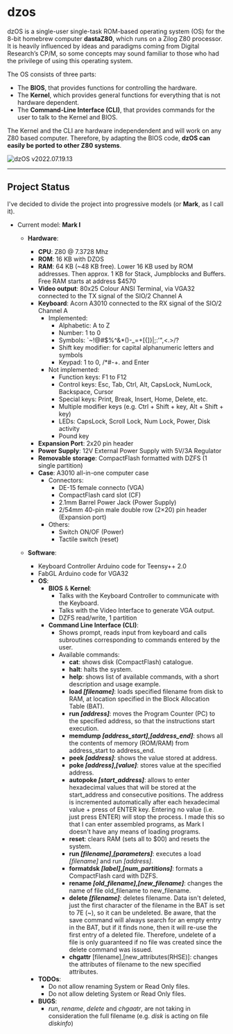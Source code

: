 # dzos

dzOS is a single-user single-task ROM-based operating system (OS) for the 8-bit homebrew computer **dastaZ80**, which runs on a Zilog Z80 processor. It is heavily influenced by ideas and paradigms coming from Digital Research’s CP/M, so some concepts may sound familiar to those who had the privilege of using this operating system.

The OS consists of three parts:

* The **BIOS**, that provides functions for controlling the hardware.
* The **Kernel**, which provides general functions for everything that is not hardware dependent.
* The **Command-Line Interface (CLI)**, that provides commands for the user to talk to the Kernel and BIOS.

The Kernel and the CLI are hardware independendent and will work on any Z80 based computer. Therefore, by adapting the BIOS code, **dzOS can easily be ported to other Z80 systems**.

![dzOS v2022.07.19.13](https://github.com/dasta400/dzOS/blob/MarkII/docs/dzOS.2022.07.19.13.png "dzOS v2022.07.19.13")

---

## Project Status

I've decided to divide the project into progressive models (or **Mark**, as I call it).

* Current model: **Mark I**
  * **Hardware**:
    * **CPU**: Z80 @ 7.3728 Mhz
    * **ROM**: 16 KB with DZOS
    * **RAM**: 64 KB (~48 KB free). Lower 16 KB used by ROM addresses. Then approx. 1 KB for Stack, Jumpblocks and Buffers. Free RAM starts at address $4570
    * **Video output**: 80x25 Colour ANSI Terminal, via VGA32 connected to the TX signal of the SIO/2 Channel A
    * **Keyboard**: Acorn A3010 connected to the RX signal of the SIO/2 Channel A
      * Implemented:
        * Alphabetic: A to Z
        * Number: 1 to 0
        * Symbols: `~!@#$%^&*()-_=+[{]}\|;:'",<.>/?
        * Shift key modifier: for capital alphanumeric letters and symbols
        * Keypad: 1 to 0, /*#-+. and Enter
      * Not implemented:
        * Function keys: F1 to F12
        * Control keys: Esc, Tab, Ctrl, Alt, CapsLock, NumLock, Backspace, Cursor
        * Special keys: Print, Break, Insert, Home, Delete, etc.
        * Multiple modifier keys (e.g. Ctrl + Shift + key, Alt + Shift + key)
        * LEDs: CapsLock, Scroll Lock, Num Lock, Power, Disk activity
        * Pound key
    * **Expansion Port**: 2x20 pin header
    * **Power Supply**: 12V External Power Supply with 5V/3A Regulator
    * **Removable storage**: CompactFlash formatted with DZFS (1 single partition)
    * **Case**: A3010 all-in-one computer case
      * Connectors:
        * DE-15 female connecto (VGA)
        * CompactFlash card slot (CF)
        * 2.1mm Barrel Power Jack (Power Supply)
        * 2/54mm 40-pin male double row (2×20) pin header (Expansion port)
      * Others:
        * Switch ON/OF (Power)
        * Tactile switch (reset)

  * **Software**:
    * Keyboard Controller Arduino code for Teensy++ 2.0
    * FabGL Arduino code for VGA32
    * **OS**:
      * **BIOS** & **Kernel**:
        * Talks with the Keyboard Controller to communicate with the Keyboard.
        * Talks with the Video Interface to generate VGA output.
        * DZFS read/write, 1 partition
      * **Command Line Interface (CLI)**:
        * Shows prompt, reads input from keyboard and calls subroutines corresponding to commands entered by the user.
        * Available commands:
          * **cat**: shows disk (CompactFlash) catalogue.
          * **halt**: halts the system.
          * **help**: shows list of available commands, with a short description and usage example.
          * **load *[filename]***: loads specified filename from disk to RAM, at location specified in the Block Allocation Table (BAT).
          * **run *[address]***: moves the Program Counter (PC) to the specified address, so that the instructions start execution.
          * **memdump *[address_start]*,*[address_end]***: shows all the contents of memory (ROM/RAM) from address_start to address_end.
          * **peek *[address]***: shows the value stored at address.
          * **poke *[address]*,*[value]***: stores value at the specified address.
          * **autopoke *[start_address]***: allows to enter hexadecimal values that will be stored at the start_address and consecutive positions. The address is incremented automatically after each hexadecimal value + press of ENTER key. Entering no value (i.e. just press ENTER) will stop the process. I made this so that I can enter assembled programs, as Mark I doesn't have any means of loading programs.
          * **reset**: clears RAM (sets all to $00) and resets the system.
          * **run *[filename]*,*[parameters]***: executes a load *[filename]* and run *[address]*.
          * **formatdsk *[label]*,*[num_partitions]***: formats a CompactFlash card with DZFS.
          * **rename *[old_filename]*,*[new_filename]***: changes the name of file old_filename to new_filename.
          * **delete *[filename]***: deletes filename. Data isn't deleted, just the first character of the filename in the BAT is set to 7E (~), so it can be undeleted. Be aware, that the save command will always search for an empty entry in the BAT, but if it finds none, then it will re-use the first entry of a deleted file. Therefore, undelete of a file is only guaranteed if no file was created since the delete command was issued.
          * **chgattr** [filename],[new_attributes(RHSE)]: changes the attributes of filename to the new specified attributes.
    * **TODOs**:
      * Do not allow renaming System or Read Only files.
      * Do not allow deleting System or Read Only files.
    * **BUGS**:
      * *run*, *rename*, *delete* and *chgaatr*, are not taking in consideration the full filename (e.g. *disk* is acting on file *diskinfo*)
